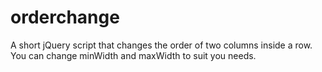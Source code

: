 # orderchange
A short jQuery script that changes the order of two columns inside a row.
You can change minWidth and maxWidth to suit you needs.
